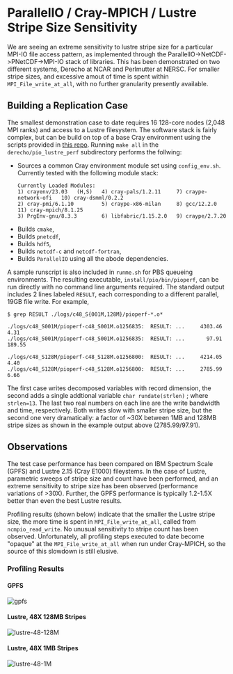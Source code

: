 # ParallelIO / Cray-MPICH / Lustre Stripe Size Sensitivity

We are seeing an extreme sensitivity to lustre stripe size for a particular MPI-IO file access pattern, as implemented through the ParallelIO->NetCDF->PNetCDF->MPI-IO stack of libraries.  This has been demonstrated on two different systems, Derecho at NCAR and Perlmutter at NERSC. For smaller stripe sizes, and excessive amout of time is spent within `MPI_File_write_at_all`, with no further granularity presently available.

## Building a Replication Case

The smallest demonstration case to date requires 16 128-core nodes (2,048 MPI ranks) and access to a Lustre filesystem.  The software stack is fairly complex, but can be build on top of a base Cray environment using the scripts provided in [this repo](https://github.com/benkirk/bugreports/tree/main).  Running `make all` in the `derecho/pio_lustre_perf` subdirectory performs the follwing:
* Sources a common Cray environment module set using `config_env.sh`. Currently tested with the following module stack:
  ```
  Currently Loaded Modules:
  1) crayenv/23.03   (H,S)   4) cray-pals/1.2.11     7) craype-network-ofi   10) cray-dsmml/0.2.2  
  2) cray-pmi/6.1.10         5) craype-x86-milan     8) gcc/12.2.0           11) cray-mpich/8.1.25
  3) PrgEnv-gnu/8.3.3        6) libfabric/1.15.2.0   9) craype/2.7.20
  ```
* Builds `cmake`,
* Builds `pnetcdf`,
* Builds `hdf5`,
* Builds `netcdf-c` and `netcdf-fortran`,
* Builds `ParallelIO` using all the abode dependencies.

A sample runscript is also included in `runme.sh` for PBS queueing environments.  The resulting executable, `install/pio/bin/pioperf`, can be run directly with no command line arguments required.  The standard output includes 2 lines labeled `RESULT`, each corresponding to a different parallel, 19GB file write.  For example, 
```
$ grep RESULT ./logs/c48_S{001M,128M}/pioperf-*.o*

./logs/c48_S001M/pioperf-c48_S001M.o1256835:  RESULT: ...     4303.46        4.31
./logs/c48_S001M/pioperf-c48_S001M.o1256835:  RESULT: ...       97.91      189.55

./logs/c48_S128M/pioperf-c48_S128M.o1256800:  RESULT: ...     4214.05        4.40
./logs/c48_S128M/pioperf-c48_S128M.o1256800:  RESULT: ...     2785.99        6.66
```

The first case writes decomposed variables with record dimension, the second adds a single addtional variable `char rundate(strlen)` ; where `strlen=13`.  The last two real numbers on each line are the write bandwidth and time, respectively.  Both writes slow with smaller stripe size, but the second one very dramatically: a factor of ~30X between 1MB and 128MB stripe sizes as shown in the example output above (2785.99/97.91).

## Observations 

The test case performance has been compared on IBM Spectrum Scale (GPFS) and Lustre 2.15 (Cray E1000) fileystems. In the case of Lustre, parametric sweeps of stripe size and count have been performed, and an extreme sensitivity to stripe size has been observed (performance variations of >30X).  Further, the GPFS performance is typically 1.2-1.5X better than even the best Lustre results. 

Profiling results (shown below) indicate that the smaller the Lustre stripe size, the more time is spent in `MPI_File_write_at_all`, called from `ncmpio_read_write`.  No unusual sensitivity to stripe count has been observed. Unfortunately, all profiling steps executed to date become "opaque" at the `MPI_File_write_at_all` when run under Cray-MPICH, so the source of this slowdown is still elusive.

### Profiling Results
#### GPFS

![gpfs](https://github.com/benkirk/bugreports/assets/2366572/4d83b8de-d0c1-4945-a1d5-63e5ed07095f)

#### Lustre, 48X 128MB Stripes

![lustre-48-128M](https://github.com/benkirk/bugreports/assets/2366572/9942ff52-631f-4a25-bf92-d01b623960a5)


#### Lustre, 48X 1MB Stripes

![lustre-48-1M](https://github.com/benkirk/bugreports/assets/2366572/3dc47e84-def3-4e3a-adf3-583b24bda22c)
